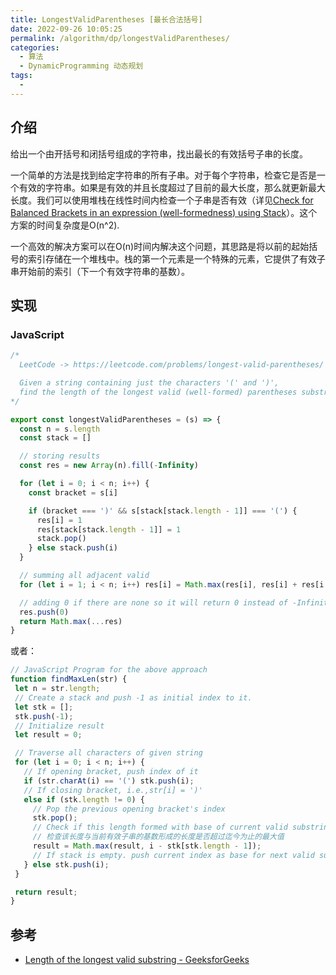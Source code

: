 ```yaml
---
title: LongestValidParentheses [最长合法括号]
date: 2022-09-26 10:05:25
permalink: /algorithm/dp/longestValidParentheses/
categories:
  - 算法
  - DynamicProgramming 动态规划
tags:
  - 
---
```


## 介绍

给出一个由开括号和闭括号组成的字符串，找出最长的有效括号子串的长度。

一个简单的方法是找到给定字符串的所有子串。对于每个字符串，检查它是否是一个有效的字符串。如果是有效的并且长度超过了目前的最大长度，那么就更新最大长度。我们可以使用堆栈在线性时间内检查一个子串是否有效（详见[Check for Balanced Brackets in an expression (well-formedness) using Stack](https://www.geeksforgeeks.org/check-for-balanced-parentheses-in-an-expression/)）。这个方案的时间复杂度是O(n^2).

一个高效的解决方案可以在O(n)时间内解决这个问题，其思路是将以前的起始括号的索引存储在一个堆栈中。栈的第一个元素是一个特殊的元素，它提供了有效子串开始前的索引（下一个有效字符串的基数）。

## 实现

### JavaScript

```js
/*
  LeetCode -> https://leetcode.com/problems/longest-valid-parentheses/

  Given a string containing just the characters '(' and ')',
  find the length of the longest valid (well-formed) parentheses substring.
*/

export const longestValidParentheses = (s) => {
  const n = s.length
  const stack = []

  // storing results
  const res = new Array(n).fill(-Infinity)

  for (let i = 0; i < n; i++) {
    const bracket = s[i]

    if (bracket === ')' && s[stack[stack.length - 1]] === '(') {
      res[i] = 1
      res[stack[stack.length - 1]] = 1
      stack.pop()
    } else stack.push(i)
  }

  // summing all adjacent valid
  for (let i = 1; i < n; i++) res[i] = Math.max(res[i], res[i] + res[i - 1])

  // adding 0 if there are none so it will return 0 instead of -Infinity
  res.push(0)
  return Math.max(...res)
}
```

或者：

```js
// JavaScript Program for the above approach
function findMaxLen(str) {
 let n = str.length;
 // Create a stack and push -1 as initial index to it.
 let stk = [];
 stk.push(-1);
 // Initialize result
 let result = 0;

 // Traverse all characters of given string
 for (let i = 0; i < n; i++) {
   // If opening bracket, push index of it
   if (str.charAt(i) == '(') stk.push(i);
   // If closing bracket, i.e.,str[i] = ')'
   else if (stk.length != 0) {
     // Pop the previous opening bracket's index
     stk.pop();
     // Check if this length formed with base of current valid substring is more than max so far
     // 检查该长度与当前有效子串的基数形成的长度是否超过迄今为止的最大值
     result = Math.max(result, i - stk[stk.length - 1]);
     // If stack is empty. push current index as base for next valid substring (if any)
   } else stk.push(i);
 }

 return result;
}
```

## 参考

- [Length of the longest valid substring - GeeksforGeeks](https://www.geeksforgeeks.org/length-of-the-longest-valid-substring/)
